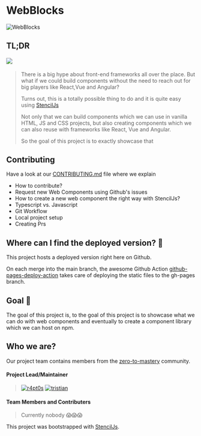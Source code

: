 # WebBlocks

![WebBlocks](https://github.com/zero-to-mastery/WebBlocks/blob/main/src/assets/img/facebook_cover_photo_2.png)

## TL;DR

#### [![](https://img.shields.io/badge/Html%20%26%20Javascript%20%26%20CSS%20PROJECT%20Powered%20by%20StencilJS-WebBlocks-00adb5?style=for-the-badge&logo=JavaScript)](https://github.com/r4pt0s/master_the_event_loop)

> There is a big hype about front-end frameworks all over the place. But what if we could build components without the need to reach out for big players like React,Vue and Angular?
>
> Turns out, this is a totally possible thing to do and it is quite easy using [StencilJs](https://stenciljs.com/docs/getting-started)
>
> Not only that we can build components which we can use in vanilla HTML, JS and CSS projects, but also creating components
> which we can also reuse with frameworks like React, Vue and Angular.
>
> So the goal of this project is to exactly showcase that

## Contributing

Have a look at our [CONTRIBUTING.md](https://github.com/zero-to-mastery/WebBlocks/blob/main/CONTRIBUTING.md) file where we explain

- How to contribute?
- Request new Web Components using Github's issues
- How to create a new web component the right way with StencilJs?
- Typescript vs. Javascript
- Git Workflow
- Local project setup
- Creating Prs

## Where can I find the deployed version? 🤔

This project hosts a deployed version right here on Github.

On each merge into the main branch, the awesome Github Action [github-pages-deploy-action](https://github.com/JamesIves/github-pages-deploy-action) takes care of deploying the static files to the gh-pages branch.

## Goal 🏁

The goal of this project is, to the goal of this project is to showcase what we can do with web components and eventually to create a component library which we can host on npm.

## Who we are?

Our project team contains members from the [zero-to-mastery](https://zerotomastery.io) community.

#### Project Lead/Maintainer

> [![r4pt0s](https://avatars2.githubusercontent.com/u/29685827?s=100&v=4)](https://github.com/r4pt0s) [![tristian](https://avatars.githubusercontent.com/u/59102133?s=100&v=4)](https://github.com/IM-Deane/IM-Deane)

#### Team Members and Contributers

> Currently nobody 😱😱😱

This project was bootstrapped with [StencilJs](https://stenciljs.com/docs/getting-started).
